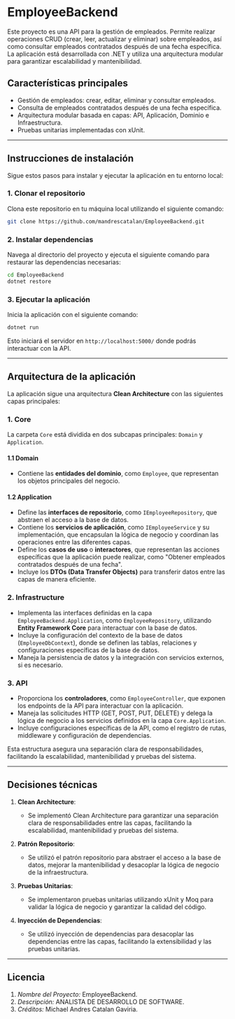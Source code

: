 # EmployeeBackend

Este proyecto es una API para la gestión de empleados. Permite realizar operaciones CRUD (crear, leer, actualizar y eliminar) sobre empleados, así como consultar empleados contratados después de una fecha específica. La aplicación está desarrollada con .NET y utiliza una arquitectura modular para garantizar escalabilidad y mantenibilidad.

## Características principales

- Gestión de empleados: crear, editar, eliminar y consultar empleados.
- Consulta de empleados contratados después de una fecha específica.
- Arquitectura modular basada en capas: API, Aplicación, Dominio e Infraestructura.
- Pruebas unitarias implementadas con xUnit.

---

## Instrucciones de instalación

Sigue estos pasos para instalar y ejecutar la aplicación en tu entorno local:

### 1. Clonar el repositorio
Clona este repositorio en tu máquina local utilizando el siguiente comando:

```bash
git clone https://github.com/mandrescatalan/EmployeeBackend.git
```

### 2. Instalar dependencias
Navega al directorio del proyecto y ejecuta el siguiente comando para restaurar las dependencias necesarias:

```bash
cd EmployeeBackend
dotnet restore
```

### 3. Ejecutar la aplicación
Inicia la aplicación con el siguiente comando:

```bash
dotnet run
```

Esto iniciará el servidor en `http://localhost:5000/` donde podrás interactuar con la API.

---

## Arquitectura de la aplicación

La aplicación sigue una arquitectura **Clean Architecture** con las siguientes capas principales:

### **1. Core**
La carpeta `Core` está dividida en dos subcapas principales: `Domain` y `Application`.

#### **1.1 Domain**
- Contiene las **entidades del dominio**, como `Employee`, que representan los objetos principales del negocio.

#### **1.2 Application**
- Define las **interfaces de repositorio**, como `IEmployeeRepository`, que abstraen el acceso a la base de datos.
- Contiene los **servicios de aplicación**, como `IEmployeeService` y su implementación, que encapsulan la lógica de negocio y coordinan las operaciones entre las diferentes capas.
- Define los **casos de uso** o **interactores**, que representan las acciones específicas que la aplicación puede realizar, como "Obtener empleados contratados después de una fecha".
- Incluye los **DTOs (Data Transfer Objects)** para transferir datos entre las capas de manera eficiente.

### **2. Infrastructure**
- Implementa las interfaces definidas en la capa `EmployeeBackend.Application`, como `EmployeeRepository`, utilizando **Entity Framework Core** para interactuar con la base de datos.
- Incluye la configuración del contexto de la base de datos (`EmployeeDbContext`), donde se definen las tablas, relaciones y configuraciones específicas de la base de datos.
- Maneja la persistencia de datos y la integración con servicios externos, si es necesario.

### **3. API**
- Proporciona los **controladores**, como `EmployeeController`, que exponen los endpoints de la API para interactuar con la aplicación.
- Maneja las solicitudes HTTP (GET, POST, PUT, DELETE) y delega la lógica de negocio a los servicios definidos en la capa `Core.Application`.
- Incluye configuraciones específicas de la API, como el registro de rutas, middleware y configuración de dependencias.

Esta estructura asegura una separación clara de responsabilidades, facilitando la escalabilidad, mantenibilidad y pruebas del sistema.

---

## Decisiones técnicas

1. **Clean Architecture**:
   - Se implementó Clean Architecture para garantizar una separación clara de responsabilidades entre las capas, facilitando la escalabilidad, mantenibilidad y pruebas del sistema.

2. **Patrón Repositorio**:
   - Se utilizó el patrón repositorio para abstraer el acceso a la base de datos, mejorar la mantenibilidad y desacoplar la lógica de negocio de la infraestructura.

3. **Pruebas Unitarias**:
   - Se implementaron pruebas unitarias utilizando xUnit y Moq para validar la lógica de negocio y garantizar la calidad del código.

4. **Inyección de Dependencias**:
   - Se utilizó inyección de dependencias para desacoplar las dependencias entre las capas, facilitando la extensibilidad y las pruebas unitarias.

---

## Licencia

1. *Nombre del Proyecto:* EmployeeBackend.
2. *Descripción:* ANALISTA DE DESARROLLO DE SOFTWARE.
3. *Créditos:* Michael Andres Catalan Gaviria.
